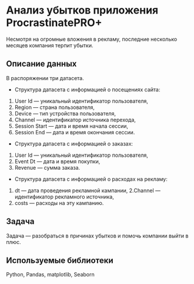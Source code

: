 # Анализ убытков приложения ProcrastinatePRO+
Несмотря на огромные вложения в рекламу, последние несколько месяцев компания терпит убытки.
## Описание данных
В распоряжении три датасета. 

- Структура датасета с информацией о посещениях сайта:
1. User Id — уникальный идентификатор пользователя,
2. Region — страна пользователя,
3. Device — тип устройства пользователя,
4. Channel — идентификатор источника перехода,
5. Session Start — дата и время начала сессии,
6. Session End — дата и время окончания сессии.

- Структура датасета с информацией о заказах:
1. User Id — уникальный идентификатор пользователя,
2. Event Dt — дата и время покупки,
3. Revenue — сумма заказа.

- Структура датасета с информацией о расходах на рекламу:
1. dt — дата проведения рекламной кампании,
2.Channel — идентификатор рекламного источника,
3. costs — расходы на эту кампанию.

## Задача 
Задача — разобраться в причинах убытков и помочь компании выйти в плюс.

## Используемые библиотеки
Python, Pandas, matplotlib, Seaborn
